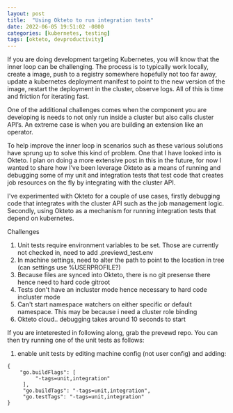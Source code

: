 ```yaml
---
layout: post
title:  "Using Okteto to run integration tests"
date: 2022-06-05 19:51:02 -0800
categories: [kubernetes, testing]
tags: [okteto, devproductivity]
---
```

If you are doing development targeting Kubernetes, you will know that the inner loop can be challenging.  The process is to typically work locally, create a image, push to a registry somewhere hopefully not too far away, update a kubernetes deployment manifest to point to the new version of the image, restart the deployment in the cluster, observe logs.  All of this is time and friction for iterating fast.

One of the additional challenges comes when the component you are developing is needs to not only run inside a cluster but also calls cluster API’s.  An extreme case is when you are building an extension like an operator.  

To help improve the inner loop in scenarios such as these various solutions have sprung up to solve this kind of problem.  One that I have looked into is Okteto.  I plan on doing a more extensive post in this in the future, for now I wanted to share how I’ve been leverage Okteto as a means of running and debugging some of my unit and integration tests that test code that creates job resources on the fly by integrating with the cluster API.

I've experimented with Okteto for a couple of use cases, firstly debugging code that integrates with the cluster API such as the job management logic.  Secondly, using Okteto as a mechanism for running integration tests that depend on kubernetes.

Challenges

1) Unit tests require environment variables to be set.  Those are currently not checked in, need to add .previewd_test.env
2) In machine settings, need to alter the path to point to the location in tree (can settings use %USERPROFILE?)
3) Because files are synced into Okteto, there is no git presense there hence need to hard code gitroot
4) Tests don't have an incluster mode hence necessary to hard code incluster mode
5) Can't start namespace watchers on either specific or default namespace.  This may be because i need a cluster role binding
7) Okteto cloud.. debugging takes around 10 seconds to start

If you are inteterested in following along, grab the prevewd repo.  You can then try running one of the unit tests as follows:

1. enable unit tests by editing machine config (not user config) and adding:
```
{
    "go.buildFlags": [
         "-tags=unit,integration"
     ],
     "go.buildTags": "-tags=unit,integration",
     "go.testTags": "-tags=unit,integration"
}
```

